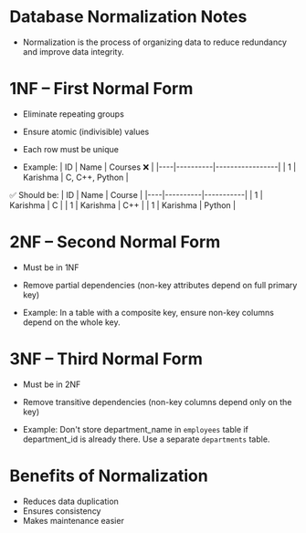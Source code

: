 # Database Normalization Notes
- Normalization is the process of organizing data to reduce redundancy and improve data integrity.

# 1NF – First Normal Form
- Eliminate repeating groups
- Ensure atomic (indivisible) values
- Each row must be unique

- Example:
| ID | Name     | Courses       ❌ |
|----|----------|-----------------|
| 1  | Karishma | C, C++, Python  |

✅ Should be:
| ID | Name     | Course    |
|----|----------|-----------|
| 1  | Karishma | C         |
| 1  | Karishma | C++       |
| 1  | Karishma | Python    |

# 2NF – Second Normal Form
- Must be in 1NF
- Remove partial dependencies (non-key attributes depend on full primary key)

- Example:
In a table with a composite key, ensure non-key columns depend on the whole key.

# 3NF – Third Normal Form
- Must be in 2NF
- Remove transitive dependencies (non-key columns depend only on the key)

- Example:
Don't store department_name in `employees` table if department_id is already there. Use a separate `departments` table.

# Benefits of Normalization
- Reduces data duplication
- Ensures consistency
- Makes maintenance easier
